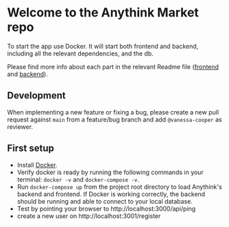 # Welcome to the Anythink Market repo

To start the app use Docker. It will start both frontend and backend, including all the relevant dependencies, and the db.

Please find more info about each part in the relevant Readme file ([frontend](frontend/readme.md) and [backend](backend/README.md)).

## Development

When implementing a new feature or fixing a bug, please create a new pull request against `main` from a feature/bug branch and add `@vanessa-cooper` as reviewer.

## First setup

- Install [Docker](https://docs.docker.com/get-docker/).
- Verify docker is ready by running the following commands in your terminal: `docker -v` and `docker-compose -v`.
- Run `docker-compose up` from the project root directory to load Anythink's backend and frontend. If Docker is working correctly, the backend should be running and able to connect to your local database.
- Test by pointing your browser to http://localhost:3000/api/ping
- create a new user on http://localhost:3001/register